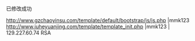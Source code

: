 

已修改成功

http://www.gzchaoyinsu.com/template/default/bootstrap/js/js.php |mmk123  
http://www.juheyuanjing.com/template/template_init.php |mmk123 | 129.227.60.74   RSA

